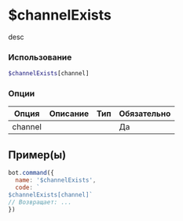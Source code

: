 # $channelExists
desc
### Использование
```php
$channelExists[channel]
```

### Опции

| Опция | Описание | Тип | Обязательно |
|--------|-------------|------|----------|
| channel |  |  | Да |  
## Пример(ы)

```javascript
bot.command({
  name: '$channelExists',
  code: `
$channelExists[channel]`
// Возвращает: ...
})
```